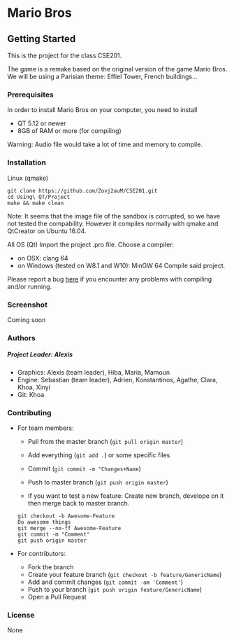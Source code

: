 # Mario Bros

## Getting Started

This is the project for the class CSE201.  

The game is a remake based on the original version of the game Mario Bros. We will be using a Parisian theme: Effiel Tower, French buildings...

### Prerequisites

In order to install Mario Bros on your computer, you need to install

- QT 5.12 or newer
- 8GB of RAM or more (for compiling)

Warning: Audio file would take a lot of time and memory to compile.

### Installation

Linux (qmake)
```
git clone https://github.com/Zovj2auM/CSE201.git
cd Using\ QT/Project
make && make clean
```

Note: It seems that the image file of the sandbox is corrupted, so we have not tested the compability. However it compiles normally with qmake and QtCreator on Ubuntu 16.04.

All OS (Qt)
Import the project .pro file.
Choose a compiler:
 - on OSX: clang 64
 - on Windows (tested on W8.1 and W10): MinGW 64
Compile said project.

Please report a bug [here](https://github.com/Zovj2auM/CSE201/issues) if you encounter any problems with compiling and/or running.

### Screenshot

Coming soon

### Authors

##### Project Leader: Alexis
- Graphics: Alexis (team leader), Hiba, Maria, Mamoun
- Engine: Sebastian (team leader), Adrien, Konstantinos, Agathe, Clara, Khoa, Xinyi
- Git: Khoa

### Contributing

- For team members:
    + Pull from the master branch (`git pull origin master`)
    + Add everything (`git add .`) or some specific files
    + Commit (`git commit -m "Changes+Name`)
    + Push to master branch (`git push origin master`)

    + If you want to test a new feature: Create new branch, develope on it then merge back to master branch.
    ```
    git checkout -b Awesome-Feature
    Do awesome things
    git merge --no-ff Awesome-Feature
    git commit -m "Comment"
    git push origin master
    ```

- For contributors:
    + Fork the branch
    + Create your feature branch (`git checkout -b feature/GenericName`)
    + Add and commit changes (`git commit -am 'Comment'`)
    + Push to your branch (`git push origin feature/GenericName`)
    + Open a Pull Request

### License

None
